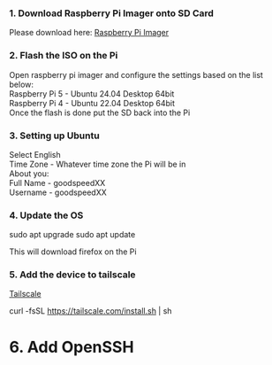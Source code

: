 ### 1. Download Raspberry Pi Imager onto SD Card
Please download here:
[Raspberry Pi Imager](https://www.raspberrypi.com/software/)

### 2. Flash the ISO on the Pi
Open raspberry pi imager and configure the settings based on the list below:  
Raspberry Pi 5 - Ubuntu 24.04 Desktop 64bit  
Raspberry Pi 4 - Ubuntu 22.04 Desktop 64bit  
Once the flash is done put the SD back into the Pi  

### 3. Setting up Ubuntu
Select English  
Time Zone - Whatever time zone the Pi will be in  
About you:  
Full Name - goodspeedXX  
Username - goodspeedXX  


### 4. Update the OS

sudo apt upgrade
sudo apt update

This will download firefox on the Pi

### 5. Add the device to tailscale
[Tailscale](https://login.tailscale.com/admin/machines)

curl -fsSL https://tailscale.com/install.sh | sh

# 6. Add OpenSSH
